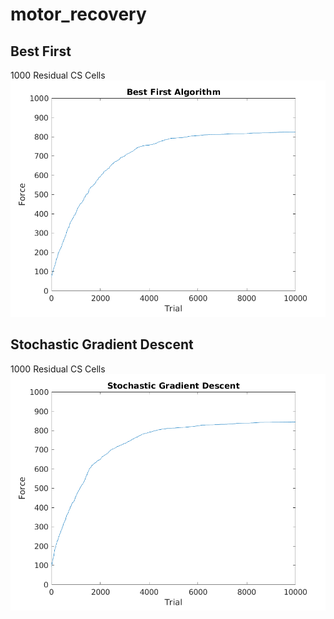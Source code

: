 # motor_recovery
## Best First
1000 Residual CS Cells
![Screenshot](images/BestFirstAlgo.png)

## Stochastic Gradient Descent
1000 Residual CS Cells
![Screenshot](images/StochasticGradientDescent.png)

